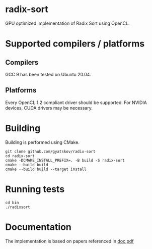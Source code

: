 # radix-sort #
GPU optimized implementation of Radix Sort using OpenCL.

# Supported compilers / platforms #
## Compilers ##
GCC 9 has been tested on Ubuntu 20.04.

## Platforms ##
Every OpenCL 1.2 compliant driver should be supported. For NVIDIA devices, CUDA drivers may be necessary.

# Building #
Building is performed using CMake.

```
git clone github.com/gyatskov/radix-sort
cd radix-sort
cmake -DCMAKE_INSTALL_PREFIX=. -B build -S radix-sort
cmake --build build
cmake --build build --target install
```

# Running tests #
```
cd bin
./radixsort
```

# Documentation #
The implementation is based on papers referenced in [doc.pdf](doc/doc.pdf)
